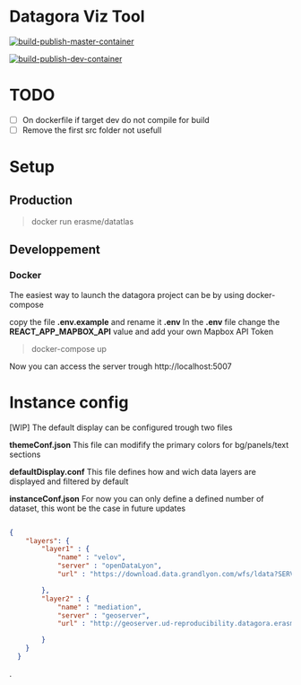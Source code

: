 # Datagora Viz Tool


[![build-publish-master-container](https://github.com/urbanlab/datagora_kepler/actions/workflows/push_docker_master.yml/badge.svg)](https://github.com/urbanlab/datagora_kepler/actions/workflows/push_docker_master.yml)

[![build-publish-dev-container](https://github.com/urbanlab/datagora_kepler/actions/workflows/push_docker_dev.yml/badge.svg)](https://github.com/urbanlab/datagora_kepler/actions/workflows/push_docker_dev.yml)



# TODO
- [ ] On dockerfile if target dev do not compile for build
- [ ] Remove the first src folder not usefull 

# Setup

## Production
> docker run erasme/datatlas
## Developpement

### Docker
The easiest way to launch the datagora project can be by using docker-compose

copy the file **.env.example** and rename it **.env**
In the **.env** file change the **REACT_APP_MAPBOX_API** value and add your own Mapbox API Token


> docker-compose up

Now you can access the server trough http://localhost:5007

 

 # Instance config
 [WIP]
 The default display can be configured trough two files
 
 **themeConf.json**
 This file can modifify the primary colors for bg/panels/text sections

 **defaultDisplay.conf**
 This file defines how and wich data layers are displayed and filtered by default


**instanceConf.json**
For now you can only define a defined number of dataset, this wont be the case in future updates

```json

{
    "layers": {
        "layer1" : {
            "name" : "velov",
            "server" : "openDataLyon",
            "url" : "https://download.data.grandlyon.com/wfs/ldata?SERVICE=WFS&VERSION=2.0.0&request=GetFeature&typename=velov.stations&outputFormat=application/json;%20subtype=geojson&SRSNAME=EPSG:4171&startIndex=0&count=100"

        },
        "layer2" : {
            "name" : "mediation",
            "server" : "geoserver",
            "url" : "http://geoserver.ud-reproducibility.datagora.erasme.org/geoserver/erasme/ows?service=WFS&version=1.0.0&request=GetFeature&typeName=erasme%3Amediation&maxFeatures=50&outputFormat=application%2Fjson"

        }
    }
  }


```
.

